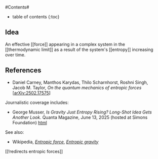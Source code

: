 
#Contents#
* table of contents
{:toc}

## Idea

An effective [[force]] appearing in a complex system in the [[thermodynamic limit]] as a result of the system's [[entropy]] increasing over time.

## References

* Daniel Carney, Manthos Karydas, Thilo Scharnhorst, Roshni Singh, Jacob M. Taylor, *On the quantum mechanics of entropic forces* &lbrack;[arXiv:2502.17575](https://arxiv.org/abs/2502.17575)&rbrack;

Journalistic coverage includes:

* George Musser, *Is Gravity Just Entropy Rising? Long-Shot Idea Gets Another Look.* Quanta Magazine, June 13, 2025 (hosted at Simons Foundation) [html](https://www.quantamagazine.org/is-gravity-just-entropy-rising-long-shot-idea-gets-another-look-20250613/)

See also:

* Wikipedia, _[Entropic force](http://en.wikipedia.org/wiki/Entropic_force)_, _[Entropic gravity](https://en.wikipedia.org/wiki/Entropic_gravity)_

[[!redirects entropic forces]]